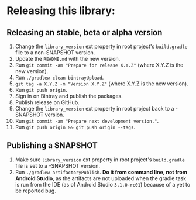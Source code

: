 # Releasing this library:

## Releasing an stable, beta or alpha version

1. Change the `library_version` ext property in root project's `build.gradle`
file to a non-SNAPSHOT version.
2. Update the `README.md` with the new version.
3. Run `git commit -am "Prepare for release X.Y.Z"`
(where X.Y.Z is the new version).
4. Run `./gradlew clean bintrayUpload`.
5. `git tag -a X.Y.Z -m "Version X.Y.Z"` (where X.Y.Z is the new version).
6. Run `git push origin`.
7. Sign in on Bintray and publish the packages.
8. Publish release on GitHub.
6. Change the `library_version` ext property in root project back to a
-SNAPSHOT version.
7. Run `git commit -am "Prepare next development version."`.
8. Run `git push origin && git push origin --tags`.

## Publishing a SNAPSHOT

1. Make sure `library_version` ext property in root project's `build.gradle`
file is set to a -SNAPSHOT version.
2. Run `./gradlew artifactoryPublish`. **Do it from command line,
not from Android Studio**, as the artifacts are not uploaded when the
gradle task is run from the IDE (as of Android Studio `3.1.0-rc01`) because
of a yet to be reported bug.
